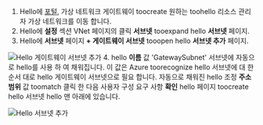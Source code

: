 1. Hello에 [포털](http://portal.azure.com), 가상 네트워크 게이트웨이 toocreate 원하는 toohello 리소스 관리자 가상 네트워크를 이동 합니다.
2. Hello에 **설정** 섹션 VNet 페이지의 클릭 **서브넷** tooexpand hello **서브넷** 페이지.
3. Hello에 **서브넷** 페이지 **+ 게이트웨이 서브넷** tooopen hello **서브넷 추가** 페이지. 

  ![Hello 게이트웨이 서브넷 추가](./media/vpn-gateway-add-gwsubnet-p2s-rm-portal-include/addgwsubnet.png "hello 게이트웨이 서브넷 추가")
4. hello **이름** 값 'GatewaySubnet' 서브넷에 자동으로 hello를 사용 하 여 채워집니다. 이 값은 Azure toorecognize hello 서브넷에 대 한 순서 대로 hello 게이트웨이 서브넷으로 필요 합니다. 자동으로 채워진 hello 조정 **주소 범위** 값 toomatch 클릭 한 다음 사용자 구성 요구 사항 **확인** hello 페이지 toocreate hello 서브넷 hello 맨 아래에 있습니다.

  ![Hello 서브넷 추가](./media/vpn-gateway-add-gwsubnet-p2s-rm-portal-include/p2sgwsub.png "hello 서브넷 추가")
